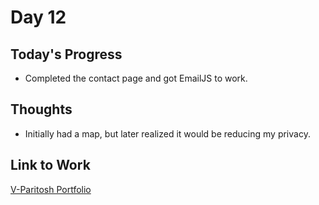 # Day 12

## Today's Progress
- Completed the contact page and got EmailJS to work.

## Thoughts
- Initially had a map, but later realized it would be reducing my privacy.

## Link to Work
[V-Paritosh Portfolio](https://github.com/V-Paritosh/V-Paritosh.github.io)
